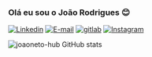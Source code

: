 
### Olá eu sou o João Rodrigues 😊



[![Linkedin](https://img.shields.io/badge/LinkedIn-0077B5?style=for-the-badge&logo=linkedin&logoColor=white)](https://www.linkedin.com/in/joaonetrs/)
[![E-mail](https://img.shields.io/badge/Gmail-D14836?style=for-the-badge&logo=gmail&logoColor=white)](joaoteles8182@gmail.com)
[![gitlab](https://img.shields.io/badge/GitLab-330F63?style=for-the-badge&logo=gitlab&logoColor=white)](https://gitlab.com/joaoneto-hub)
[![Instagram](https://img.shields.io/badge/Instagram-E4405F?style=for-the-badge&logo=instagram&logoColor=white)](https://www.instagram.com/joaonetrs/)


![joaoneto-hub GitHub stats](https://github-readme-stats.vercel.app/api?username=joaoneto-hub&show_icons=true&theme=dracula)


